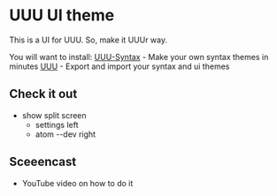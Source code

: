 # UUU UI theme

This is a UI for UUU. So, make it UUUr way.

You will want to install:
[UUU-Syntax]() - Make your own syntax themes in minutes
[UUU]() - Export and import your syntax and ui themes

## Check it out

- show split screen
  - settings left
  - atom --dev right


## Sceeencast
- YouTube video on how to do it
